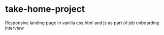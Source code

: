 # take-home-project
Responsive landing page in vanilla css,html and js as part of job onboarding interview
